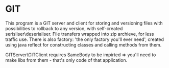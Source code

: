 # GIT
This program is a GIT server and client for storing and versioning files with possibilities to rollback to any version, with self-created serisliser\deserialiser. File transfers wrapped into zip archieve, for less traffic use. There is also factory: 'the only factory you'll ever need', created using java reflect for constructing classes and calling methods from them.

GITServer\GITClient requires SameBody to be impirted => you'll need to make libs from them - that's only code of that application.
